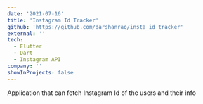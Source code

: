```yaml
---
date: '2021-07-16'
title: 'Instagram Id Tracker'
github: 'https://github.com/darshanrao/insta_id_tracker'
external: ''
tech:
  - Flutter
  - Dart
  - Instagram API
company: ''
showInProjects: false
---
```


Application that can fetch Instagram Id of the users and their info

